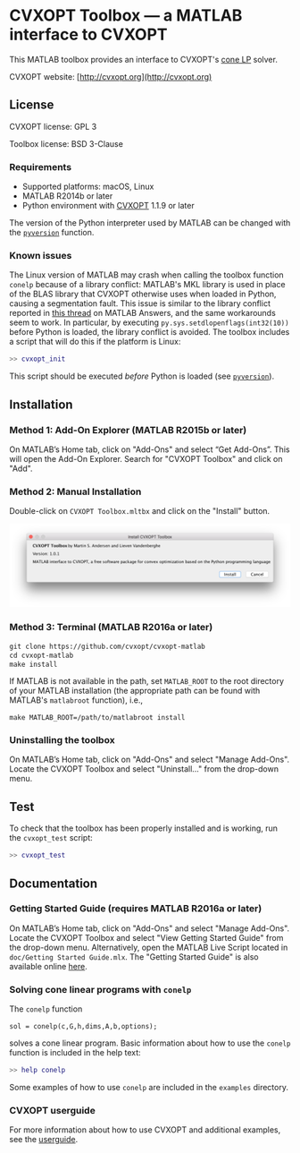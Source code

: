 # CVXOPT Toolbox — a MATLAB interface to CVXOPT
This MATLAB toolbox provides an interface to CVXOPT's [cone LP](http://cvxopt.org/userguide/coneprog.html?#linear-cone-programs) solver.

CVXOPT website: [http://cvxopt.org](http://cvxopt.org)

## License
CVXOPT license: GPL 3

Toolbox license: BSD 3-Clause

### Requirements
- Supported platforms: macOS, Linux
- MATLAB R2014b or later
- Python environment with [CVXOPT](https://github.com/cvxopt/cvxopt) 1.1.9 or later

The version of the Python interpreter used by MATLAB can be changed with the [`pyversion`](http://www.mathworks.com/help/matlab/ref/pyversion.html) function.

### Known issues
The Linux version of MATLAB may crash when calling the toolbox function `conelp` because of a library conflict: MATLAB's MKL library is used in place of the BLAS library that CVXOPT otherwise uses when loaded in Python, causing a segmentation fault. This issue is similar to the library conflict reported in [this thread](https://www.mathworks.com/matlabcentral/answers/265247-importing-custom-python-module-fails) on MATLAB Answers, and the same workarounds seem to work. In particular, by executing `py.sys.setdlopenflags(int32(10))` before Python is loaded, the library conflict is avoided. The toolbox includes a script that will do this if the platform is Linux:

```matlab
>> cvxopt_init
```

This script should be executed *before* Python is loaded (see [`pyversion`](http://www.mathworks.com/help/matlab/ref/pyversion.html)).

## Installation

### Method 1: Add-On Explorer (MATLAB R2015b or later)
On MATLAB’s Home tab, click on "Add-Ons" and select “Get Add-Ons”. This will open the Add-On Explorer. Search for "CVXOPT Toolbox" and click on "Add".

### Method 2: Manual Installation
Double-click on `CVXOPT Toolbox.mltbx` and click on the "Install" button.

![install-manually](img/install-manually.png)


### Method 3: Terminal (MATLAB R2016a or later)

```
git clone https://github.com/cvxopt/cvxopt-matlab
cd cvxopt-matlab
make install
```

If MATLAB is not available in the path, set `MATLAB_ROOT` to the root directory of your MATLAB installation (the appropriate path can be found with MATLAB's `matlabroot` function), i.e.,

```
make MATLAB_ROOT=/path/to/matlabroot install
```

### Uninstalling the toolbox
On MATLAB’s Home tab, click on "Add-Ons" and select "Manage Add-Ons". Locate the CVXOPT Toolbox and select "Uninstall..." from the drop-down menu.


## Test
To check that the toolbox has been properly installed and is working, run the `cvxopt_test` script:

```matlab
>> cvxopt_test
```

## Documentation

### Getting Started Guide (requires MATLAB R2016a or later)
On MATLAB’s Home tab, click on "Add-Ons" and select "Manage Add-Ons". Locate the CVXOPT Toolbox and select "View Getting Started Guide" from the drop-down menu. Alternatively, open the MATLAB Live Script located in `doc/Getting Started Guide.mlx`. The "Getting Started Guide" is also available online [here](https://se.mathworks.com/matlabcentral/fileexchange/65705-cvxopt-toolbox#examples_tab).

### Solving cone linear programs with `conelp`

The `conelp` function  

```
sol = conelp(c,G,h,dims,A,b,options);  
```

solves a cone linear program. Basic information about how to use the `conelp` function is included in the help text:

```matlab
>> help conelp
```
Some examples of how to use `conelp` are included in the `examples` directory.

### CVXOPT userguide

For more information about how to use CVXOPT and additional examples, see the [userguide](http://cvxopt.org/userguide/).
